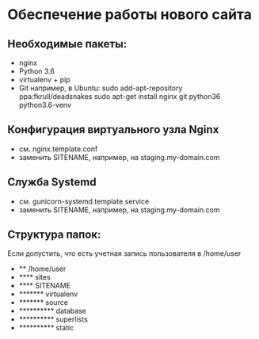 Обеспечение работы нового сайта
================================
## Необходимые пакеты:
* nginx
* Python 3.6
* virtualenv + pip
* Git
например, в Ubuntu:
sudo add-apt-repository ppa:fkrull/deadsnakes
sudo apt-get install nginx git python36 python3.6-venv
## Конфигурация виртуального узла Nginx
* см. nginx.template.conf
* заменить SITENAME, например, на staging.my-domain.com
## Служба Systemd
* см. gunicorn-systemd.template.service
* заменить SITENAME, например, на staging.my-domain.com
## Структура папок:
Если допустить, что есть учетная запись пользователя в /home/user
* ** /home/user
* **** sites
* **** SITENAME
* ******* virtualenv
* ******* source
* ********** database
* ********** superlists
* ********** static

